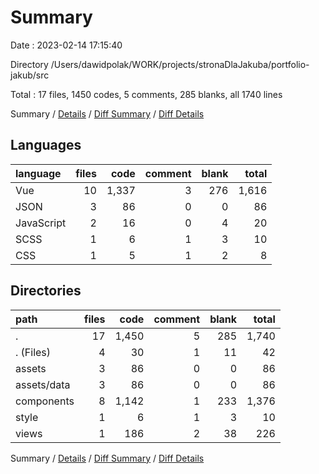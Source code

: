 # Summary

Date : 2023-02-14 17:15:40

Directory /Users/dawidpolak/WORK/projects/stronaDlaJakuba/portfolio-jakub/src

Total : 17 files,  1450 codes, 5 comments, 285 blanks, all 1740 lines

Summary / [Details](details.md) / [Diff Summary](diff.md) / [Diff Details](diff-details.md)

## Languages
| language | files | code | comment | blank | total |
| :--- | ---: | ---: | ---: | ---: | ---: |
| Vue | 10 | 1,337 | 3 | 276 | 1,616 |
| JSON | 3 | 86 | 0 | 0 | 86 |
| JavaScript | 2 | 16 | 0 | 4 | 20 |
| SCSS | 1 | 6 | 1 | 3 | 10 |
| CSS | 1 | 5 | 1 | 2 | 8 |

## Directories
| path | files | code | comment | blank | total |
| :--- | ---: | ---: | ---: | ---: | ---: |
| . | 17 | 1,450 | 5 | 285 | 1,740 |
| . (Files) | 4 | 30 | 1 | 11 | 42 |
| assets | 3 | 86 | 0 | 0 | 86 |
| assets/data | 3 | 86 | 0 | 0 | 86 |
| components | 8 | 1,142 | 1 | 233 | 1,376 |
| style | 1 | 6 | 1 | 3 | 10 |
| views | 1 | 186 | 2 | 38 | 226 |

Summary / [Details](details.md) / [Diff Summary](diff.md) / [Diff Details](diff-details.md)